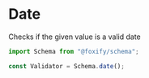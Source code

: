 # Date

Checks if the given value is a valid date

```typescript
import Schema from "@foxify/schema";

const Validator = Schema.date();
```

